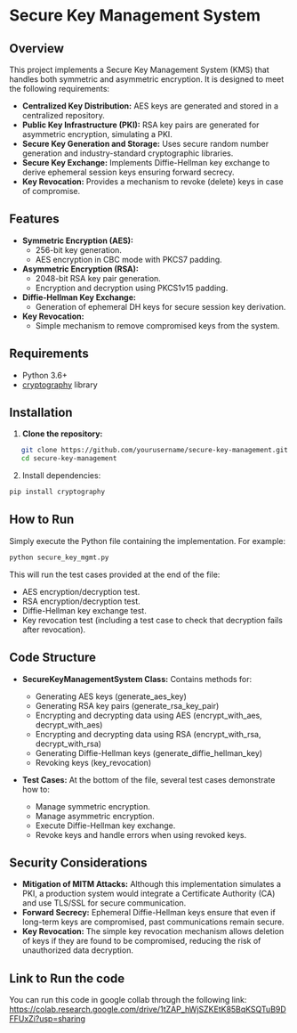 # Secure Key Management System

## Overview
This project implements a Secure Key Management System (KMS) that handles both symmetric and asymmetric encryption. It is designed to meet the following requirements:
- **Centralized Key Distribution:** AES keys are generated and stored in a centralized repository.
- **Public Key Infrastructure (PKI):** RSA key pairs are generated for asymmetric encryption, simulating a PKI.
- **Secure Key Generation and Storage:** Uses secure random number generation and industry-standard cryptographic libraries.
- **Secure Key Exchange:** Implements Diffie-Hellman key exchange to derive ephemeral session keys ensuring forward secrecy.
- **Key Revocation:** Provides a mechanism to revoke (delete) keys in case of compromise.

## Features
- **Symmetric Encryption (AES):**
  - 256-bit key generation.
  - AES encryption in CBC mode with PKCS7 padding.
- **Asymmetric Encryption (RSA):**
  - 2048-bit RSA key pair generation.
  - Encryption and decryption using PKCS1v15 padding.
- **Diffie-Hellman Key Exchange:**
  - Generation of ephemeral DH keys for secure session key derivation.
- **Key Revocation:**
  - Simple mechanism to remove compromised keys from the system.

## Requirements
- Python 3.6+
- [cryptography](https://cryptography.io/en/latest/) library

## Installation
1. **Clone the repository:**
```bash
   git clone https://github.com/yourusername/secure-key-management.git
   cd secure-key-management
```
2. Install dependencies:
```bash
pip install cryptography
```
## How to Run
Simply execute the Python file containing the implementation. For example:
```bash
python secure_key_mgmt.py
```
This will run the test cases provided at the end of the file:
- AES encryption/decryption test.
- RSA encryption/decryption test.
- Diffie-Hellman key exchange test.
- Key revocation test (including a test case to check that decryption fails after revocation).

## Code Structure
- **SecureKeyManagementSystem Class:**
  Contains methods for:
  - Generating AES keys (generate_aes_key)
  - Generating RSA key pairs (generate_rsa_key_pair)
  - Encrypting and decrypting data using AES (encrypt_with_aes, decrypt_with_aes)
  - Encrypting and decrypting data using RSA (encrypt_with_rsa, decrypt_with_rsa)
  - Generating Diffie-Hellman keys (generate_diffie_hellman_key)
  - Revoking keys (key_revocation)

- **Test Cases:**
  At the bottom of the file, several test cases demonstrate how to:
  - Manage symmetric encryption.
  - Manage asymmetric encryption.
  - Execute Diffie-Hellman key exchange.
  - Revoke keys and handle errors when using revoked keys.

## Security Considerations
- **Mitigation of MITM Attacks:**
  Although this implementation simulates a PKI, a production system would integrate a Certificate Authority (CA) and use TLS/SSL for secure communication.
- **Forward Secrecy:**
  Ephemeral Diffie-Hellman keys ensure that even if long-term keys are compromised, past communications remain secure.
- **Key Revocation:**
  The simple key revocation mechanism allows deletion of keys if they are found to be compromised, reducing the risk of unauthorized data decryption.

## Link to Run the code
You can run this code in google collab through the following link:
https://colab.research.google.com/drive/1tZAP_hWjSZKEtK85BqKSQTuB9DFFUxZi?usp=sharing

